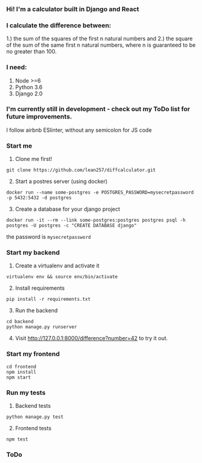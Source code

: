 ### Hi! I'm a calculator built in Django and React

### I calculate the difference between:
1.) the sum of the squares of the first n natural numbers and 2.) the square of the sum of the same first n natural numbers, where n is guaranteed to be no greater than 100.

### I need:
1. Node >=6
2. Python 3.6
3. Django 2.0

### I'm currently still in development - check out my ToDo list for future improvements.

I follow airbnb ESlinter, without any semicolon for JS code

### Start me
1. Clone me first!
```
git clone https://github.com/lean257/diffcalculator.git
```
2. Start a postres server (using docker)
```
docker run --name some-postgres -e POSTGRES_PASSWORD=mysecretpassword -p 5432:5432 -d postgres
```
3. Create a database for your django project
```
docker run -it --rm --link some-postgres:postgres postgres psql -h postgres -U postgres -c "CREATE DATABASE django"
```
the password is `mysecretpassword`

### Start my backend
1. Create a virtualenv and activate it
```
virtualenv env && source env/bin/activate
```
2. Install requirements
```
pip install -r requirements.txt
```
3. Run the backend
```
cd backend
python manage.py runserver
```
4. Visit http://127.0.0.1:8000/difference?number=42 to try it out.

### Start my frontend
```
cd frontend
npm install
npm start
```

### Run my tests
1. Backend tests
```
python manage.py test
```
2. Frontend tests
```
npm test
```


### ToDo
